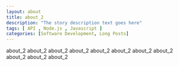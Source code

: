 ```yaml
---
layout: about
title: about_2 
description: "The story description text goes here"
tags: [ API , Node.js , Javascript ]
categories: [Software Development, Long Posts]
---
```


about_2 about_2 about_2 about_2 about_2 about_2 about_2 about_2 about_2 about_2 about_2 